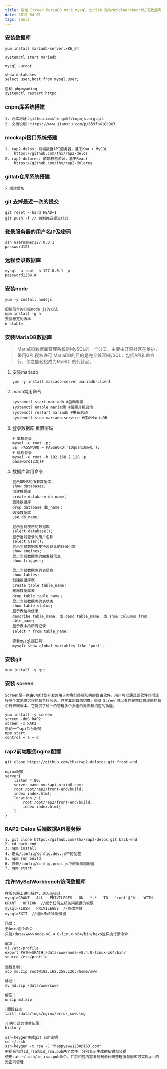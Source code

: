 ```yaml
---
title: 杂烩 Screen MariaDB mock mysql gitlab 允许MySqlWorkbench访问数据库 ...
date: 2019-04-01
tags: shell
---
```


### 安装数据库
````
yum install mariadb-server.x86_64

systemctl start mariadb

mysql -uroot

show databases
select user,host from mysql.user;

启动 phpmyading
systemctl restart httpd
````


### cnpm库系统搭建
	1. 仓库地址：github.com/fengmk2/cnpmjs.org.git
	2. 文档说明：https://www.jianshu.com/p/659fb418c9e3

### mockapi接口系统搭建
	1. rap2-delos: 后端数据API服务器，基于Koa + MySQL   
		https://github.com/thx/rap2-delos
	2. rap2-dolores: 前端静态资源，基于React
		https://github.com/thx/rap2-dolores

### gitlab仓库系统搭建
	> 后续增加


### git 去掉最近一次的提交
````
git reset --hard HEAD~1
git push -f // 强制推送提交代码
````


### 登录服务器的用户名IP及密码
````
ssh username@127.0.0.1
password123
````

### 远程登录数据库
````
mysql -u root -h 127.0.0.1 -p
password123@!#
````


### 安装node

````
yum -y install nodejs

超级简单的升级node.js的方法
npm install -g n
安装稳定的版本
n stable
````

### 安装MariaDB数据库

> MariaDB数据库管理系统是MySQL的一个分支，主要由开源社区在维护，采用GPL授权许可 MariaDB的目的是完全兼容MySQL，包括API和命令行，使之能轻松成为MySQL的代替品。

1. 安装mariadb
	````
	yum -y install mariadb-server mariadb-client
	````

2. maria常用命令
	````
	systemctl start mariadb #启动服务
	systemctl enable mariadb #设置开机启动
	systemctl restart mariadb #重新启动
	systemctl stop mariadb.service #停止MariaDB
	````

3. 登录数据库 重置密码
	````
	# 本机登录
	mysql -u root -p;
	SET PASSWORD = PASSWORD('10quan10m@i');
	# 远程登录
	mysql -u root -h 192.168.2.128 -p
	password123@!#
	````

4. 数据库常用命令
	````
	显示DBMS的所有数据库；
	show databases;
	创建数据库
	create database db_name；
	删除数据库
	drop database db_name；
	选择数据库 
	use db_name;

	显示当前使用的数据库
	select database();
	显示当前登录的用户名称
	select user();
	显示当前数据库支持及默认的存储引擎
	show engines;
	显示当前数据库的触发器信息
	show triggers;

	显示当前数据库的表信息
	show tables;
	创建数据库表
	create table table_name；
	删除数据库表
	drop table table_name；
	显示当前数据库的表状态
	show table status;
	显示表结构信息
	describe table_name; 或 desc table_name; 或 show columns from able_name;
	显示表中的所有记录
	select * from table_name；

	查看mysql端口号
	mysql> show global variables like 'port';

	````

### 安装git
````
yum install -y git
````


### 安装 screen
````
Screen是一款由GNU计划开发的用于命令行终端切换的自由软件。用户可以通过该软件同时连接多个本地或远程的命令行会话，并在其间自由切换。GNU Screen可以看作是窗口管理器的命令行界面版本。它提供了统一的管理多个会话的界面和相应的功能。

yum install -y screen
screen -dmS RAP2
screen -x RAP2
启动一个api后台服务
npm start
control + a + d
````

### rap2前端服务nginx配置
````
git clone https://github.com/thx/rap2-dolores.git front-end

nginx配置
server{
    listen *:80;
    server_name mockapi.nixin8.com;
    root /opt/rap2/front-end/build;
    index index.html;
    location / {
        root /opt/rap2/front-end/build;
        index index.html;
    }
}
````

### RAP2-Delos 后端数据API服务器
````
1. git clone https://github.com/thx/rap2-delos.git back-end
2. cd back-end
3. npm install
4. 确认/config/config.dev.js中的配置
5. npm run build
6. 修改/config/config.prod.js中的服务器配置
7. npm start
````

### 允许MySqlWorkbench访问数据库
````
在服务器上进行操作，进入mysql
mysql>GRANT   ALL   PRIVILEGES   ON   *.*   TO   'root'@'%'   WITH   GRANT   OPTION  //赋予任何主机访问数据的权限
mysql>FLUSH   PRIVILEGES  //修改生效
mysql>EXIT  //退出MySQL服务器
````





```
场景：
无hexo这个命令
只能/data/www/node-v8.4.0-linux-x64/bin/hexo这样执行该命令

解决：
vi /etc/profile
export PATH=$PATH:/data/www/node-v8.4.0-linux-x64/bin/
source /etc/profile
```

```
远程复制：
scp md.zip root@192.168.258.126:/home/sww 

移动：
mv md.zip /data/www/sww/

解压：
unzip md.zip
```

```
跟踪日志：
tailf /data/logs/nginx/error_sww.log

执行过的命令记录：
history
```

```
ssh-keygen生成git ssh密钥:
cd ~/.ssh
ssh-keygen -t rsa -C "happysww1230@163.com"
密钥会包含id_rsa和id_rsa.pub两个文件，分别表示生成的私钥和公钥
使用cat ~/.ssh/id_rsa.pub命令，并将相应内容复制到源代码管理服务器即可实现git的无密码管理
```